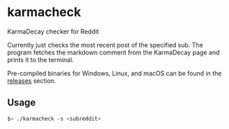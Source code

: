 # karmacheck
KarmaDecay checker for Reddit

Currently just checks the most recent post of the specified sub.
The program fetches the markdown comment from the KarmaDecay page and prints it to the terminal.

Pre-compiled binaries for Windows, Linux, and macOS can be found in the [releases](https://github.com/tinyzimmer/karmacheck/releases) section.

## Usage
```bash
$> ./karmacheck -s <subreddit>
```
